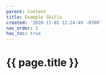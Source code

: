 ```yaml
---
parent: Content
title: Example Skills
created: '2020-11-01 12:24:49 -0700'
nav_order: 1
has_toc: true
---
```



# {{ page.title }}
